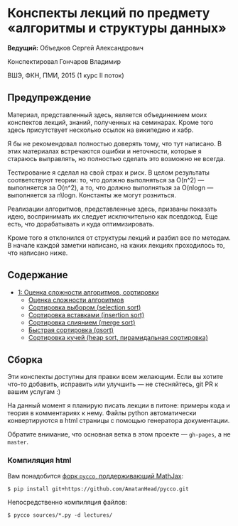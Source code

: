 # Конспекты лекций по предмету «алгоритмы и структуры данных»

__Ведущий:__ Объедков Сергей Александрович

Конспектировал Гончаров Владимир

ВШЭ, ФКН, ПМИ, 2015 (1 курс II поток)


## Предупреждение

Материал, представленный здесь, является объединением моих 
конспектов лекций, знаний, полученных на семинарах.
Кроме того здесь присутствует несколько ссылок на википедию и хабр.

Я бы не рекомендовал полностью доверять тому, что тут написано.
В этих материалах встречаются ошибки и неточности, которые я стараюсь выправлять,
но полностью сделать это возможно не всегда.

Тестирование я сделал на свой страх и риск. В целом результаты соответствуют теории:
то, что должно выполняться за O(n^2)&nbsp;— выполняется за O(n^2),
а то, что должно выполнятьзя за O(nlogn&nbsp;— выполняется за n\logn.
Константы же могут розниться.

Реализации алгоритмов, представленные здесь, призваны показать идею,
воспринимать их следует исключительно как псевдокод.
Еще есть, что дорабатывать и куда оптимизировать.

Кроме того я отклонился от структуры лекций и разбил все по методам.
В начале каждой заметки написано, на каких лекциях проходилось то,
что написано ниже.


## Содержание

*   [1: Оценка сложности алгоритмов, сортировки][l1]
    *   [Оценка сложности алгоритмов][l1.1]
    *   [Сортировка выбором (selection sort)][l1.2]
    *   [Сортировка вставками (insertion sort)][l1.3]
    *   [Сортировка слиянием (merge sort)][l1.4]
    *   [Быстрая сортировка (qsort)][l1.5]
    *   [Сортировка кучей (heap sort, пирамидальная сортировка)][l1.6]


## Сборка

Эти конспекты доступны для правки всем желающим. Если вы хотите что-то добавить,
исправить или улучшить — не стесняйтесь, git PR к вашим услугам :)

На данный момент я планирую писать лекции в питоне: примеры кода и
теория в комментариях к нему. Файлы python автоматически конвертируются
в html страницы с помощью генератора документации.

Обратите внимание, что основная ветка в этом проекте — `gh-pages`, а не `master`.

### Компиляция html

Вам понадобится [форк `pycco`, поддерживающий MathJax](https://github.com/AmatanHead/pycco):

    $ pip install git+https://github.com/AmatanHead/pycco.git

Непосредственно компиляция файлов:

    $ pycco sources/*.py -d lectures/


[l1]: http://amatanhead.github.io/Programming-lectures/lectures/sorts.html
[l1.1]: http://amatanhead.github.io/Programming-lectures/lectures/sorts.html#section-2
[l1.2]: http://amatanhead.github.io/Programming-lectures/lectures/sorts.html#section-4
[l1.3]: http://amatanhead.github.io/Programming-lectures/lectures/sorts.html#section-6
[l1.4]: http://amatanhead.github.io/Programming-lectures/lectures/sorts.html#section-8
[l1.5]: http://amatanhead.github.io/Programming-lectures/lectures/sorts.html#section-10
[l1.6]: http://amatanhead.github.io/Programming-lectures/lectures/sorts.html#section-12
